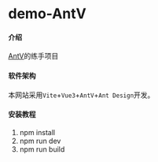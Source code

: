 # demo-AntV

#### 介绍

[AntV](https://antv.antgroup.com/)的练手项目

#### 软件架构

本网站采用`Vite`+`Vue3`+`AntV`+`Ant Design`开发。

#### 安装教程

1.  npm install
2.  npm run dev
3.  npm run build
